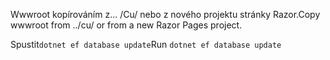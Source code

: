 <span data-ttu-id="7cbcc-101">Wwwroot kopírováním z... /Cu/ nebo z nového projektu stránky Razor.</span><span class="sxs-lookup"><span data-stu-id="7cbcc-101">Copy wwwroot from ../cu/ or from a new Razor Pages project.</span></span>

<span data-ttu-id="7cbcc-102">Spustit`dotnet ef database update`</span><span class="sxs-lookup"><span data-stu-id="7cbcc-102">Run `dotnet ef database update`</span></span>